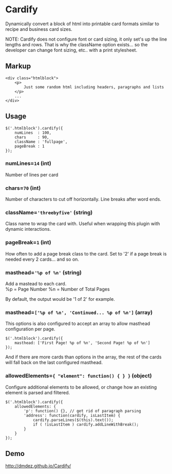 Cardify
=======

Dynamically convert a block of html into printable card formats similar to recipe and business card sizes.

NOTE: Cardify does not configure font or card sizing, it only set's up the line lengths and rows.  That is why the className option exists... so the developer can change font sizing, etc.. with a print stylesheet.

## Markup
```
<div class="htmlblock">
    <p>
        Just some random html including headers, paragraphs and lists
    </p>
    ...
</div>
```

## Usage
```
$('.htmlblock').cardify({
    numLines  : 100,
    chars     : 90,
    className : 'fullpage',
    pageBreak : 1
});
```

### numLines=`14` (int)
Number of lines per card

### chars=`70` (int)
Number of characters to cut off horizontally.  Line breaks after word ends.

### className=`'threebyfive'` (string)
Class name to wrap the card with.  Useful when wrapping this plugin with dynamic interactions.

### pageBreak=`1` (int)
How often to add a page break class to the card.  Set to '2' if a page break is needed every 2 cards... and so on.

### masthead=`'%p of %n'` (string)
Add a mastead to each card.  
    %p = Page Number
    %n = Number of Total Pages

By default, the output would be '1 of 2' for example. 

### masthead=`['%p of %n', 'Continued... %p of %n']` (array)
This options is also configured to accept an array to allow masthead configuration per page.

```
$('.htmlblock').cardify({
    masthead: ['First Page! %p of %n', 'Second Page! %p of %n']
});
```
And if there are more cards than options in the array, the rest of the cards will fall back on the last configured masthead.

### allowedElements=`{ "element": function() { } }` (object)
Configure additional elements to be allowed, or change how an existing element is parsed and filtered.  

```
$('.htmlblock').cardify({
    allowedElements: {
        'p': function() {}, // get rid of paragraph parsing
        'address': function(cardify, isLastItem) {
            cardify.parseLines($(this).text());
            if ( !isLastItem ) cardify.addLineWithBreak();
        }
    }
});
```
## Demo
http://dmdez.github.io/Cardify/
